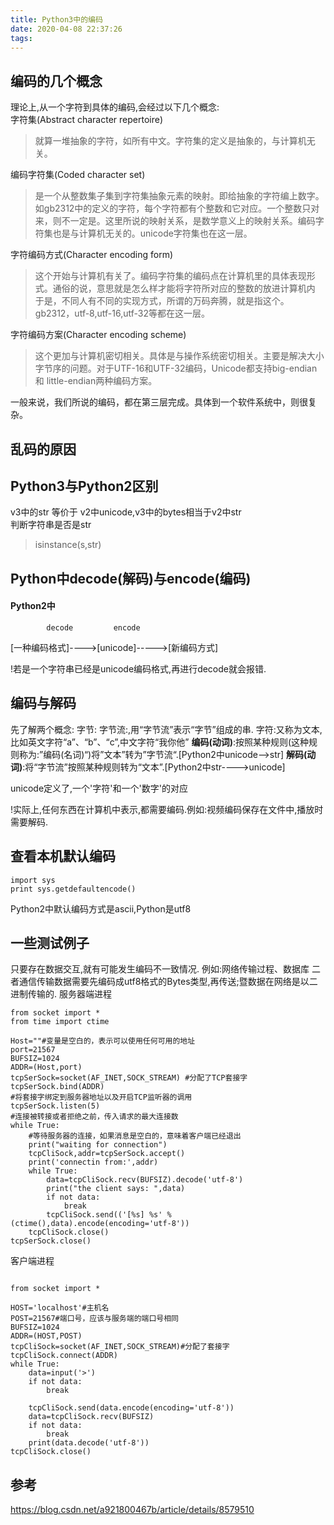 ```yaml
---
title: Python3中的编码
date: 2020-04-08 22:37:26
tags:
---
```



## 编码的几个概念
理论上,从一个字符到具体的编码,会经过以下几个概念:  
字符集(Abstract character repertoire)
>就算一堆抽象的字符，如所有中文。字符集的定义是抽象的，与计算机无关。  

编码字符集(Coded character set)  
>是一个从整数集子集到字符集抽象元素的映射。即给抽象的字符编上数字。如gb2312中的定义的字符，每个字符都有个整数和它对应。一个整数只对 来，则不一定是。这里所说的映射关系，是数学意义上的映射关系。编码字符集也是与计算机无关的。unicode字符集也在这一层。 

字符编码方式(Character encoding form)  
> 这个开始与计算机有关了。编码字符集的编码点在计算机里的具体表现形式。通俗的说，意思就是怎么样才能将字符所对应的整数的放进计算机内 于是，不同人有不同的实现方式，所谓的万码奔腾，就是指这个。gb2312，utf-8,utf-16,utf-32等都在这一层。 

字符编码方案(Character encoding scheme)  
> 这个更加与计算机密切相关。具体是与操作系统密切相关。主要是解决大小字节序的问题。对于UTF-16和UTF-32编码，Unicode都支持big-endian 和 little-endian两种编码方案。
 
 一般来说，我们所说的编码，都在第三层完成。具体到一个软件系统中，则很复杂。

## 乱码的原因


## Python3与Python2区别
v3中的str 等价于 v2中unicode,v3中的bytes相当于v2中str    
判断字符串是否是str
> isinstance(s,str)

## Python中decode(解码)与encode(编码)
#### Python2中

            decode         encode
[一种编码格式]---->[unicode]----->[新编码方式]

!若是一个字符串已经是unicode编码格式,再进行decode就会报错.

## 编码与解码
先了解两个概念:
字节:
字节流:,用“字节流”表示“字节”组成的串.
字符:又称为文本,比如英文字符“a”、“b”、“c”,中文字符“我你他”
**编码(动词)**:按照某种规则(这种规则称为:”编码(名词)“)将”文本”转为”字节流“.[Python2中unicode-->str]
**解码(动词)**:将“字节流”按照某种规则转为“文本”.[Python2中str---->unicode]

unicode定义了,一个'字符'和一个'数字'的对应

!实际上,任何东西在计算机中表示,都需要编码.例如:视频编码保存在文件中,播放时需要解码.

## 查看本机默认编码
```
import sys
print sys.getdefaultencode()
```
Python2中默认编码方式是ascii,Python是utf8

## 一些测试例子


只要存在数据交互,就有可能发生编码不一致情况.
例如:网络传输过程、数据库
二者通信传输数据需要先编码成utf8格式的Bytes类型,再传送;暨数据在网络是以二进制传输的.
服务器端进程
```
from socket import *
from time import ctime
 
Host=""#变量是空白的，表示可以使用任何可用的地址
port=21567
BUFSIZ=1024
ADDR=(Host,port)
tcpSerSock=socket(AF_INET,SOCK_STREAM) #分配了TCP套接字
tcpSerSock.bind(ADDR)
#将套接字绑定到服务器地址以及开启TCP监听器的调用
tcpSerSock.listen(5)
#连接被转接或者拒绝之前，传入请求的最大连接数
while True:
    #等待服务器的连接，如果消息是空白的，意味着客户端已经退出
    print("waiting for connection")
    tcpCliSock,addr=tcpSerSock.accept()
    print('connectin from:',addr)
    while True:
        data=tcpCliSock.recv(BUFSIZ).decode('utf-8')
        print("the client says: ",data)
        if not data:
            break
        tcpCliSock.send(('[%s] %s' % (ctime(),data).encode(encoding='utf-8'))
    tcpCliSock.close()
tcpSerSock.close()

```
客户端进程
```

from socket import *
 
HOST='localhost'#主机名
POST=21567#端口号，应该与服务端的端口号相同
BUFSIZ=1024
ADDR=(HOST,POST)
tcpCliSock=socket(AF_INET,SOCK_STREAM)#分配了套接字
tcpCliSock.connect(ADDR)
while True:
    data=input('>')
    if not data:
        break
 
    tcpCliSock.send(data.encode(encoding='utf-8'))
    data=tcpCliSock.recv(BUFSIZ)
    if not data:
        break
    print(data.decode('utf-8'))
tcpCliSock.close()
```

## 参考
https://blog.csdn.net/a921800467b/article/details/8579510